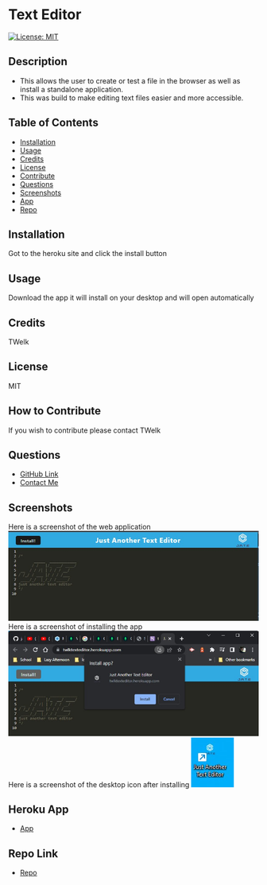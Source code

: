 
# Text Editor
[![License: MIT](https://img.shields.io/badge/License-MIT-yellow.svg)](https://opensource.org/licenses/MIT)
## Description
- This allows the user to create or test a file in the browser as well as install a standalone application.
- This was build to make editing text files easier and more accessible.
## Table of Contents
- [Installation](#installation)
- [Usage](#usage)
- [Credits](#credits)
- [License](#license)
- [Contribute](#how-to-contribute)
- [Questions](#questions)
- [Screenshots](#screenshots)
- [App](#heroku-app)
- [Repo](#repo-link)
## Installation
Got to the heroku site and click the install button
## Usage
Download the app it will install on your desktop and will open automatically
## Credits
TWelk
## License
MIT
## How to Contribute
If you wish to contribute please contact TWelk
## Questions
* [GitHub Link](https://github.com/TWelk)
* [Contact Me](mailto:twelker08@gmail.com)
## Screenshots
Here is a screenshot of the web application
![Web App](./assets/images/texteditor.jpg)
Here is a screenshot of installing the app
![Install](./assets/images/install.jpg)
Here is a screenshot of the desktop icon after installing
![Desktop Icon](./assets/images/app%20icon.jpg)
## Heroku App
* [App](https://twlktexteditor.herokuapp.com/)
## Repo Link
* [Repo](https://github.com/TWelk/TextEditor)